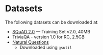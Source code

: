 
# Datasets
The following datasets can be downloaded at:

- [SQuAD 2.0](https://rajpurkar.github.io/SQuAD-explorer/) — Training Set v2.0, 40MB
- [TriviaQA](https://nlp.cs.washington.edu/triviaqa/) - version 1.0 for RC, 2.5GB
- [Natural Questions](https://ai.google.com/research/NaturalQuestions/download)
  - Downloaded using `gsutil`
